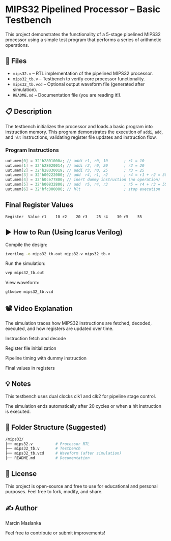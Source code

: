 # MIPS32 Pipelined Processor – Basic Testbench

This project demonstrates the functionality of a 5-stage pipelined MIPS32 processor using a simple test program that performs a series of arithmetic operations.

## 🔧 Files

- `mips32.v` – RTL implementation of the pipelined MIPS32 processor.
- `mips32_tb.v` – Testbench to verify core processor functionality.
- `mips32_tb.vcd` – Optional output waveform file (generated after simulation).
- `README.md` – Documentation file (you are reading it!).

## 📋 Description

The testbench initializes the processor and loads a basic program into instruction memory. This program demonstrates the execution of `addi`, `add`, and `hlt` instructions, validating register file updates and instruction flow.

### Program Instructions

```verilog
uut.mem[0] = 32'h2801000a; // addi r1, r0, 10       ; r1 = 10
uut.mem[1] = 32'h28020014; // addi r2, r0, 20       ; r2 = 20
uut.mem[2] = 32'h28030019; // addi r3, r0, 25       ; r3 = 25
uut.mem[3] = 32'h00222000; // add  r4, r1, r2       ; r4 = r1 + r2 = 30
uut.mem[4] = 32'h0ce77800; // inert dummy instruction (no operation)
uut.mem[5] = 32'h00832800; // add  r5, r4, r3       ; r5 = r4 + r3 = 55
uut.mem[6] = 32'hfc000000; // hlt                   ; stop execution
```

## Final Register Values
`
  Register	Value
  r1	10
  r2	20
  r3	25
  r4	30
  r5	55
`

## ▶️ How to Run (Using Icarus Verilog)
Compile the design:

```bash
iverilog -o mips32_tb.out mips32.v mips32_tb.v
```

Run the simulation:

```bash
vvp mips32_tb.out
```

View waveform:

```bash
gtkwave mips32_tb.vcd
```

## 📽️ Video Explanation
The simulation traces how MIPS32 instructions are fetched, decoded, executed, and how registers are updated over time.

Instruction fetch and decode

Register file initialization

Pipeline timing with dummy instruction

Final values in registers

## 💡 Notes
This testbench uses dual clocks clk1 and clk2 for pipeline stage control.

The simulation ends automatically after 20 cycles or when a hlt instruction is executed.

## 📁 Folder Structure (Suggested)

```bash
/mips32/
├── mips32.v          # Processor RTL
├── mips32_tb.v       # Testbench
├── mips32_tb.vcd     # Waveform (after simulation)
├── README.md         # Documentation
```

## 📜 License
This project is open-source and free to use for educational and personal purposes. Feel free to fork, modify, and share.

## ✍️ Author
Marcin Maslanka

Feel free to contribute or submit improvements!
